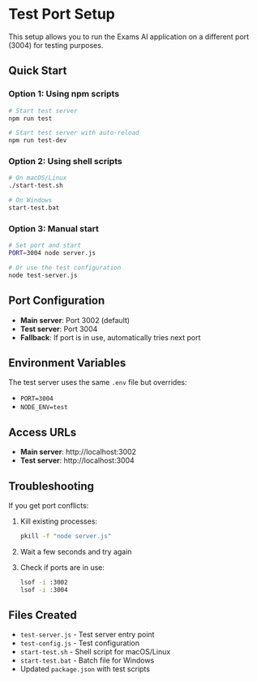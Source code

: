 # Test Port Setup

This setup allows you to run the Exams AI application on a different port (3004) for testing purposes.

## Quick Start

### Option 1: Using npm scripts
```bash
# Start test server
npm run test

# Start test server with auto-reload
npm run test-dev
```

### Option 2: Using shell scripts
```bash
# On macOS/Linux
./start-test.sh

# On Windows
start-test.bat
```

### Option 3: Manual start
```bash
# Set port and start
PORT=3004 node server.js

# Or use the test configuration
node test-server.js
```

## Port Configuration

- **Main server**: Port 3002 (default)
- **Test server**: Port 3004
- **Fallback**: If port is in use, automatically tries next port

## Environment Variables

The test server uses the same `.env` file but overrides:
- `PORT=3004`
- `NODE_ENV=test`

## Access URLs

- **Main server**: http://localhost:3002
- **Test server**: http://localhost:3004

## Troubleshooting

If you get port conflicts:

1. Kill existing processes:
   ```bash
   pkill -f "node server.js"
   ```

2. Wait a few seconds and try again

3. Check if ports are in use:
   ```bash
   lsof -i :3002
   lsof -i :3004
   ```

## Files Created

- `test-server.js` - Test server entry point
- `test-config.js` - Test configuration
- `start-test.sh` - Shell script for macOS/Linux
- `start-test.bat` - Batch file for Windows
- Updated `package.json` with test scripts 